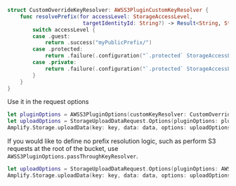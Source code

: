 ```swift
struct CustomOverrideKeyResolver: AWSS3PluginCustomKeyResolver {
    func resolvePrefix(for accessLevel: StorageAccessLevel,
                        targetIdentityId: String?) -> Result<String, StorageError> {
        switch accessLevel {
        case .guest:
            return .success("myPublicPrefix/")
        case .protected:
            return .failure(.configuration("`.protected` StorageAccessLevel is not used", "", nil))
        case .private:
            return .failure(.configuration("`.protected` StorageAccessLevel is not used", "", nil))
        }
    }
}
```

Use it in the request options
```swift
let pluginOptions = AWSS3PluginOptions(customKeyResolver: CustomOverrideKeyResolver())        
let uploadOptions = StorageUploadDataRequest.Options(pluginOptions: pluginOptions)
Amplify.Storage.uploadData(key: key, data: data, options: uploadOptions) 
```

If you would like to define no prefix resolution logic, such as perform S3 requests at the root of the bucket, use `AWSS3PluginOptions.passThroughKeyResolver`.

```swift
let uploadOptions = StorageUploadDataRequest.Options(pluginOptions: AWSS3PluginOptions.passThroughKeyResolver)
Amplify.Storage.uploadData(key: key, data: data, options: uploadOptions) 
```